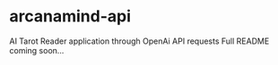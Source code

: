 # arcanamind-api

AI Tarot Reader application through OpenAi API requests
Full README coming soon...


